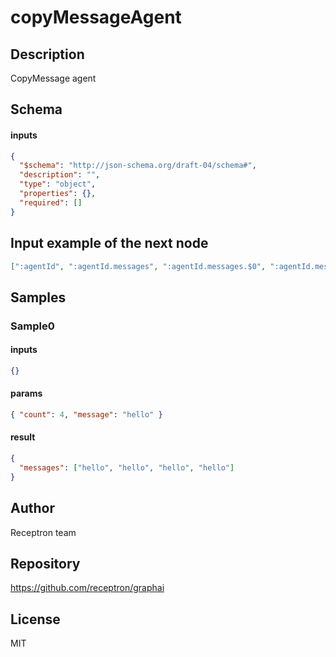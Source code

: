 # copyMessageAgent

## Description

CopyMessage agent

## Schema

#### inputs

```json
{
  "$schema": "http://json-schema.org/draft-04/schema#",
  "description": "",
  "type": "object",
  "properties": {},
  "required": []
}
```

## Input example of the next node

```json
[":agentId", ":agentId.messages", ":agentId.messages.$0", ":agentId.messages.$1", ":agentId.messages.$2", ":agentId.messages.$3"]
```

## Samples

### Sample0

#### inputs

```json
{}
```

#### params

```json
{ "count": 4, "message": "hello" }
```

#### result

```json
{
  "messages": ["hello", "hello", "hello", "hello"]
}
```

## Author

Receptron team

## Repository

https://github.com/receptron/graphai

## License

MIT
